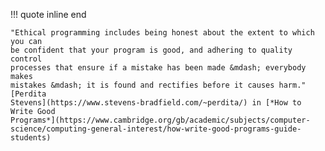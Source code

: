!!! quote inline end

    "Ethical programming includes being honest about the extent to which you can
    be confident that your program is good, and adhering to quality control
    processes that ensure if a mistake has been made &mdash; everybody makes
    mistakes &mdash; it is found and rectifies before it causes harm." [Perdita
    Stevens](https://www.stevens-bradfield.com/~perdita/) in [*How to
    Write Good
    Programs*](https://www.cambridge.org/gb/academic/subjects/computer-science/computing-general-interest/how-write-good-programs-guide-students)
